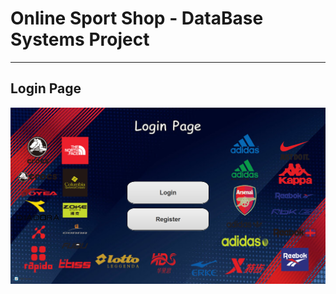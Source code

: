 # Online Sport Shop - DataBase Systems Project
___________________________________________________________

## Login Page
![ Screenshot1](src/images/Login.png)



